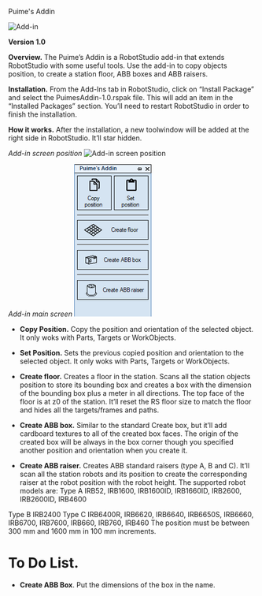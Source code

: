 Puime's Addin

![Add-in](https://github.com/SergioPuimeABB/Puime-s_Addin/blob/master/Puime's_Addin/Screenshots/001.png)

**Version 1.0**


**Overview.**
The Puime’s Addin is a RobotStudio add-in that extends RobotStudio with some useful tools. Use the add-in to copy objects position, to create a station floor, ABB boxes and ABB raisers.

**Installation.**
From the Add-Ins tab in RobotStudio, click on “Install Package” and select the PuimesAddin-1.0.rspak file. This will add an item in the “Installed Packages” section. You’ll need to restart RobotStudio in order to finish the installation.

**How it works.**
After the installation, a new toolwindow will be added at the right side in RobotStudio. It’ll star hidden.


*Add-in screen position*
![Add-in screen position](https://github.com/SergioPuimeABB/Puime-s_Addin/blob/master/Puime's_Addin/Screenshots/001.png)


*Add-in main screen*
![Add-in main screen](https://github.com/SergioPuimeABB/Puime-s_Addin/blob/master/Puime's_Addin/Screenshots/002.png)

* **Copy Position.** Copy the position and orientation of the selected object. It only woks with Parts, Targets or WorkObjects.

* **Set Position.** Sets the previous copied position and orientation to the selected object. It only woks with Parts, Targets or WorkObjects.

* **Create floor.** Creates a floor in the station. Scans all the station objects position to store its bounding box and creates a box with the dimension of the bounding box plus a meter in all directions. The top face of the floor is at z0 of the station. 
It’ll reset the RS floor size to match the floor and hides all the targets/frames and paths.

* **Create ABB box.** Similar to the standard Create box, but it’ll add cardboard textures to all of the created box faces. The origin of the created box will be always in the box corner though you specified another position and orientation when you create it. 

* **Create ABB raiser.** Creates ABB standard raisers (type A, B and C). It’ll scan all the station robots and its position to create the corresponding raiser at the robot position with the robot height.
The supported robot models are:
Type A
IRB52, IRB1600, IRB1600ID, IRB1660ID, IRB2600, IRB2600ID, IRB4600

Type B
IRB2400
Type C
IRB6400R, IRB6620, IRB6640, IRB6650S, IRB6660, IRB6700, IRB7600, IRB660, IRB760, IRB460
The position must be between 300 mm and 1600 mm in 100 mm increments.



# To Do List.

* **Create ABB Box**. Put the dimensions of the box in the name.
